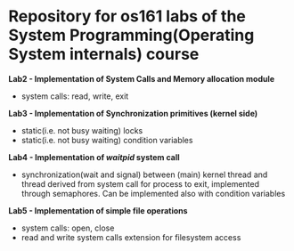 # Repository for os161 labs of the System Programming(Operating System internals) course 

 **Lab2 - Implementation of System Calls and Memory allocation module**
 - system calls: read, write, exit
 
 **Lab3 - Implementation of Synchronization primitives (kernel side)**
 - static(i.e. not busy waiting) locks
 - static(i.e. not busy waiting) condition variables
 
 **Lab4 - Implementation of *waitpid* system call**
 - synchronization(wait and signal) between (main) kernel thread and thread derived from system call for process to exit, implemented through semaphores. Can be implemented also with condition variables 
 
 **Lab5 - Implementation of simple file operations**
 - system calls: open, close
 - read and write system calls extension for filesystem access
